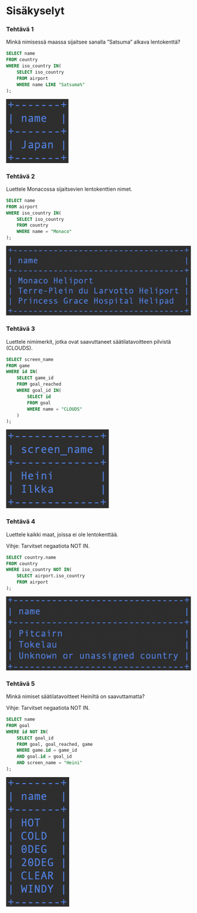 # Sisäkyselyt

### Tehtävä 1

Minkä nimisessä maassa sijaitsee sanalla ”Satsuma” alkava lentokenttä?
```sql
SELECT name
FROM country
WHERE iso_country IN(
    SELECT iso_country
    FROM airport
    WHERE name LIKE "Satsuma%"
);
```
![Screenshot6_1](Screenshot6_1.png)

### Tehtävä 2

Luettele Monacossa sijaitsevien lentokenttien nimet.
```sql
SELECT name
FROM airport
WHERE iso_country IN(
    SELECT iso_country
    FROM country
    WHERE name = "Monaco"
);  
```
![Screenshot6_2](Screenshot6_2.png)

### Tehtävä 3

 Luettele nimimerkit, jotka ovat saavuttaneet säätilatavoitteen pilvistä (CLOUDS).
```sql
SELECT screen_name
FROM game
WHERE id IN(
    SELECT game_id
    FROM goal_reached
    WHERE goal_id IN(
        SELECT id
        FROM goal
        WHERE name = "CLOUDS"
    )
);
```
![Screenshot6_3](Screenshot6_3.png)

### Tehtävä 4

Luettele kaikki maat, joissa ei ole lentokenttää.

Vihje: Tarvitset negaatiota NOT IN.
```sql
SELECT country.name
FROM country
WHERE iso_country NOT IN(
    SELECT airport.iso_country
    FROM airport
);
```
![Screenshot6_4](Screenshot6_4.png)

### Tehtävä 5

Minkä nimiset säätilatavoitteet Heiniltä on saavuttamatta?

Vihje: Tarvitset negaatiota NOT IN.
```sql
SELECT name
FROM goal
WHERE id NOT IN(
    SELECT goal_id
    FROM goal, goal_reached, game
    WHERE game.id = game_id 
    AND goal.id = goal_id 
    AND screen_name = "Heini"
);
```     
![Screenshot6_5](Screenshot6_5.png)
